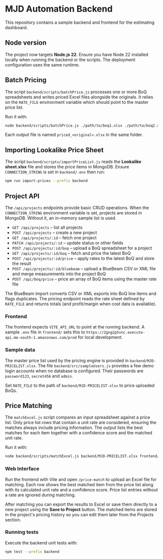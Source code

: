 # MJD Automation Backend

This repository contains a sample backend and frontend for the estimating dashboard.

## Node version

The project now targets **Node.js 22**. Ensure you have Node 22 installed locally when running the backend or the scripts. The deployment configuration uses the same runtime.

## Batch Pricing

The script `backend/scripts/batchPrice.js` processes one or more BoQ spreadsheets and writes priced Excel files alongside the originals. It relies on the `RATE_FILE` environment variable which should point to the master price list.

Run it with:

```bash
node backend/scripts/batchPrice.js ./path/to/boq1.xlsx ./path/to/boq2.xlsx
```

Each output file is named `priced_<original>.xlsx` in the same folder.

## Importing Lookalike Price Sheet

The script `backend/scripts/importPriceList.js` reads the **Lookalike sheet.xlsx**
file and stores the price items in MongoDB. Ensure `CONNECTION_STRING` is set in
`backend/.env` then run:

```bash
npm run import-prices --prefix backend
```

## Project API

The `/api/projects` endpoints provide basic CRUD operations. When the `CONNECTION_STRING` environment variable is set, projects are stored in MongoDB. Without it, an in-memory sample list is used.

- `GET /api/projects` – list all projects
- `POST /api/projects` – create a new project
- `GET /api/projects/:id` – fetch one project
- `PATCH /api/projects/:id` – update status or other fields
- `POST /api/projects/:id/boq` – upload a BoQ spreadsheet for a project
- `GET /api/projects/:id/boq` – fetch and price the latest BoQ
- `POST /api/projects/:id/price` – apply rates to the latest BoQ and store the result
- `POST /api/projects/:id/bluebeam` – upload a BlueBeam CSV or XML file and merge measurements into the project BoQ
- `POST /api/boq/price` – price an array of BoQ items using the master rate file

The BlueBeam import converts CSV or XML exports into BoQ line items and flags duplicates. The pricing endpoint reads the rate sheet defined by `RATE_FILE` and returns totals (and profit/margin when cost data is available).

### Frontend

The frontend expects `VITE_API_URL` to point at the running backend. A sample `.env` file in `frontend/` sets this to `https://2gng2p5vnc.execute-api.me-south-1.amazonaws.com/prod` for local development.

### Sample data

The master price list used by the pricing engine is provided in `backend/MJD-PRICELIST.xlsx`.
The file `backend/src/sampleUsers.js` provides a few demo login accounts when no database is configured. Their passwords are `password123`, `secret456` and `admin`.

Set `RATE_FILE` to the path of `backend/MJD-PRICELIST.xlsx` to price uploaded BoQs.

## Price Matching

The `matchExcel.js` script compares an input spreadsheet against a price list.
Only price list rows that contain a unit rate are considered, ensuring the
matches always include pricing information. The output lists the best matches for
each item together with a confidence score and the matched unit rate.

Run it with:

```bash
node backend/scripts/matchExcel.js backend/MJD-PRICELIST.xlsx frontend/Input.xlsx
```

### Web Interface

Run the frontend with Vite and open `/price-match` to upload an Excel file for
matching. Each row shows the best matched item from the price list along with
its calculated unit rate and a confidence score. Price list entries without a
rate are ignored during matching.

After matching you can export the results to Excel or save them directly to a
new project using the **Save to Project** button. The matched items are stored
in the project's pricing history so you can edit them later from the Projects
section.

### Running tests

Execute the backend unit tests with:

```bash
npm test --prefix backend
```
